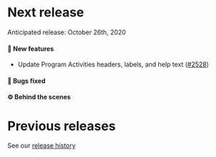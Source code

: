 # Next release

Anticipated release: October 26th, 2020

#### 🚀 New features

- Update Program Activities headers, labels, and help text ([#2528])

#### 🐛 Bugs fixed

#### ⚙️ Behind the scenes

# Previous releases

See our [release history](https://github.com/CMSgov/eAPD/releases)

[#2528]: https://github.com/CMSgov/eAPD/issues/2528
